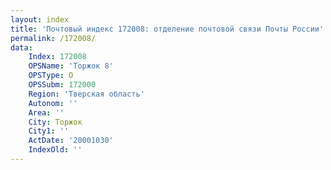 ```yaml
---
layout: index
title: 'Почтовый индекс 172008: отделение почтовой связи Почты России'
permalink: /172008/
data:
    Index: 172008
    OPSName: 'Торжок 8'
    OPSType: О
    OPSSubm: 172000
    Region: 'Тверская область'
    Autonom: ''
    Area: ''
    City: Торжок
    City1: ''
    ActDate: '20001030'
    IndexOld: ''
---
```

